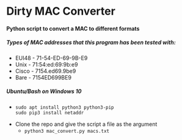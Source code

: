 # Dirty MAC Converter

#### Python script to convert a MAC to different formats

##### Types of MAC addresses that this program has been tested with:
* EUI48 - 71-54-ED-69-9B-E9
* Unix - 71:54:ed:69:9b:e9
* Cisco - 7154.ed69.9be9
* Bare - 7154ED699BE9

##### Ubuntu/Bash on Windows 10
* ````
  sudo apt install python3 python3-pip
  sudo pip3 install netaddr
  ````
* Clone the repo and give the script a file as the argument
  * `python3 mac_convert.py macs.txt`
